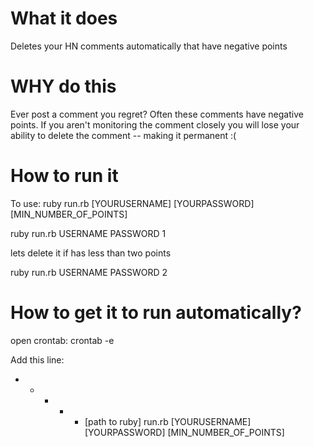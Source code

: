 # What it does

Deletes your HN comments automatically that have negative points

# WHY do this 

Ever post a comment you regret? Often these comments have negative points.  If you aren't monitoring the comment closely you will lose your ability to delete the comment -- making it permanent :(

# How to run it 

To use: 
ruby run.rb [YOURUSERNAME] [YOURPASSWORD] [MIN_NUMBER_OF_POINTS]

ruby run.rb USERNAME PASSWORD 1 

lets delete it if has less than two points 

ruby run.rb USERNAME PASSWORD 2

# How to get it to run automatically?

open crontab: 
crontab -e

Add this line: 

* * * * * [path to ruby] run.rb [YOURUSERNAME] [YOURPASSWORD] [MIN_NUMBER_OF_POINTS]
